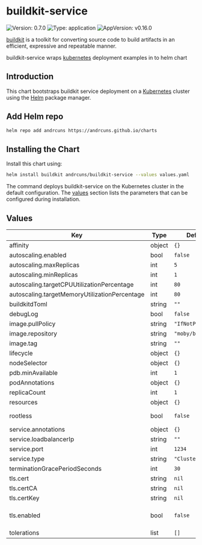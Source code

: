 # buildkit-service

![Version: 0.7.0](https://img.shields.io/badge/Version-0.7.0-informational?style=flat-square) ![Type: application](https://img.shields.io/badge/Type-application-informational?style=flat-square) ![AppVersion: v0.16.0](https://img.shields.io/badge/AppVersion-v0.16.0-informational?style=flat-square)

[buildkit](https://github.com/moby/buildkit) is a toolkit for converting source code to build artifacts in an efficient, expressive and repeatable manner.

buildkit-service wraps [kubernetes](https://github.com/moby/buildkit/tree/master/examples/kubernetes) deployment examples in to helm chart

## Introduction

This chart bootstraps buildkit service deployment on a [Kubernetes](http://kubernetes.io) cluster using the [Helm](https://helm.sh) package manager.

## Add Helm repo

```bash
helm repo add andrcuns https://andrcuns.github.io/charts
```

## Installing the Chart

Install this chart using:

```bash
helm install buildkit andrcuns/buildkit-service --values values.yaml
```

The command deploys buildkit-service on the Kubernetes cluster in the default configuration. The [values](#values) section lists the parameters that can be configured during installation.

## Values

| Key | Type | Default | Description |
|-----|------|---------|-------------|
| affinity | object | `{}` | Affinity |
| autoscaling.enabled | bool | `false` | Enable horizontal pod auto-scaler |
| autoscaling.maxReplicas | int | `5` | Maximum number of replicas |
| autoscaling.minReplicas | int | `1` | Minimum number of replicas |
| autoscaling.targetCPUUtilizationPercentage | int | `80` | Target CPU utilization percentage |
| autoscaling.targetMemoryUtilizationPercentage | int | `80` | Target memory utilization percentage |
| buildkitdToml | string | `""` | Custom configuration buildkitd.toml |
| debugLog | bool | `false` | Enable debug logging |
| image.pullPolicy | string | `"IfNotPresent"` | Pull policy |
| image.repository | string | `"moby/buildkit"` | Image name |
| image.tag | string | `""` | Image tag |
| lifecycle | object | `{}` | Lifecycle hooks and termination |
| nodeSelector | object | `{}` | Node selector |
| pdb.minAvailable | int | `1` | Minimum available pods |
| podAnnotations | object | `{}` | Pod annotations |
| replicaCount | int | `1` |  |
| resources | object | `{}` | Resource definitions |
| rootless | bool | `false` | Run rootless mode, https://github.com/moby/buildkit/blob/master/docs/rootless.md |
| service.annotations | object | `{}` | Service annotations |
| service.loadbalancerIp | string | `""` | Static ip address for load balancer |
| service.port | int | `1234` | Service port |
| service.type | string | `"ClusterIP"` | Service type |
| terminationGracePeriodSeconds | int | `30` |  |
| tls.cert | string | `nil` | Base64 encoded cert.pem |
| tls.certCA | string | `nil` | Base64 encoded ca.pem |
| tls.certKey | string | `nil` | Base64 encoded key.pem |
| tls.enabled | bool | `false` | Enable mTLS, refer to https://github.com/moby/buildkit/tree/master/examples/kubernetes#deployment--service |
| tolerations | list | `[]` | Tolerations |
